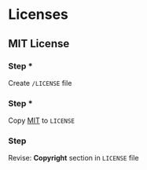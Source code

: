 # Licenses

[1]: MIT

## MIT License

### Step *

Create `/LICENSE` file

### Step *
Copy [MIT][1] to `LICENSE`

### Step

Revise: **Copyright** section in `LICENSE` file
